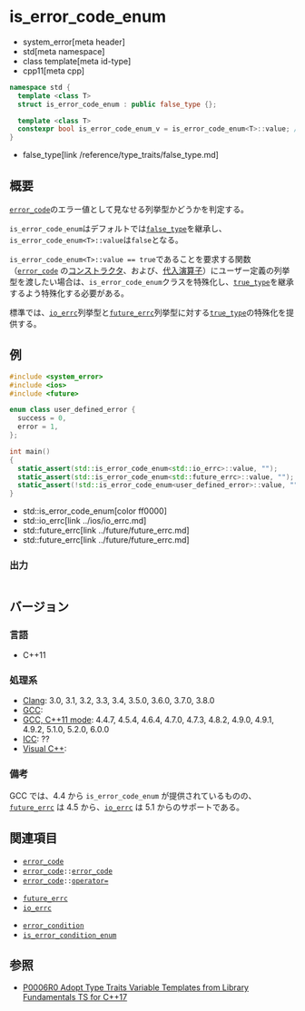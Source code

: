 # is_error_code_enum
* system_error[meta header]
* std[meta namespace]
* class template[meta id-type]
* cpp11[meta cpp]

```cpp
namespace std {
  template <class T>
  struct is_error_code_enum : public false_type {};

  template <class T>
  constexpr bool is_error_code_enum_v = is_error_code_enum<T>::value; // C++17
}
```
* false_type[link /reference/type_traits/false_type.md]

## 概要
[`error_code`](error_code.md)のエラー値として見なせる列挙型かどうかを判定する。

`is_error_code_enum`はデフォルトでは[`false_type`](/reference/type_traits/false_type.md)を継承し、`is_error_code_enum<T>::value`は`false`となる。

`is_error_code_enum<T>::value == true`であることを要求する関数（[`error_code`](error_code.md) の[コンストラクタ](error_code/op_constructor.md)、および、[代入演算子](error_code/op_assign.md)）にユーザー定義の列挙型を渡したい場合は、`is_error_code_enum`クラスを特殊化し、[`true_type`](/reference/type_traits/true_type.md)を継承するよう特殊化する必要がある。

標準では、[`io_errc`](../ios/io_errc.md)列挙型と[`future_errc`](../future/future_errc.md)列挙型に対する[`true_type`](/reference/type_traits/true_type.md)の特殊化を提供する。


## 例
```cpp
#include <system_error>
#include <ios>
#include <future>

enum class user_defined_error {
  success = 0,
  error = 1,
};

int main()
{
  static_assert(std::is_error_code_enum<std::io_errc>::value, "");
  static_assert(std::is_error_code_enum<std::future_errc>::value, "");
  static_assert(!std::is_error_code_enum<user_defined_error>::value, "");
}
```
* std::is_error_code_enum[color ff0000]
* std::io_errc[link ../ios/io_errc.md]
* std::future_errc[link ../future/future_errc.md]
* std::future_errc[link ../future/future_errc.md]

### 出力
```
```

## バージョン
### 言語
- C++11

### 処理系
- [Clang](/implementation.md#clang): 3.0, 3.1, 3.2, 3.3, 3.4, 3.5.0, 3.6.0, 3.7.0, 3.8.0
- [GCC](/implementation.md#gcc): 
- [GCC, C++11 mode](/implementation.md#gcc): 4.4.7, 4.5.4, 4.6.4, 4.7.0, 4.7.3, 4.8.2, 4.9.0, 4.9.1, 4.9.2, 5.1.0, 5.2.0, 6.0.0
- [ICC](/implementation.md#icc): ??
- [Visual C++](/implementation.md#visual_cpp):


### 備考
GCC では、4.4 から `is_error_code_enum` が提供されているものの、[`future_errc`](../future/future_errc.md) は 4.5 から、[`io_errc`](../ios/io_errc.md) は 5.1 からのサポートである。


## 関連項目
- [`error_code`](error_code.md)
- [`error_code`](error_code.md)`::`[`error_code`](error_code/op_constructor.md)
- [`error_code`](error_code.md)`::`[`operator=`](error_code/op_assign.md)
* [`future_errc`](../future/future_errc.md)
* [`io_errc`](../ios/io_errc.md)
- [`error_condition`](error_condition.md)
- [`is_error_condition_enum`](is_error_condition_enum.md)


## 参照
- [P0006R0 Adopt Type Traits Variable Templates from Library Fundamentals TS for C++17](http://www.open-std.org/jtc1/sc22/wg21/docs/papers/2015/p0006r0.html)
